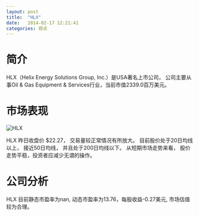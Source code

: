 ```yaml
---
layout: post
title:  "HLX"
date:   2014-02-17 12:21:41
categories: 观点
---
```


# 简介
HLX（Helix Energy Solutions Group, Inc.）是USA著名上市公司，
公司主要从事Oil & Gas Equipment & Services行业，当前市值2339.0百万美元。

# 市场表现

![HLX](http://finviz.com/chart.ashx?t=HLX&ty=c&ta=1&p=d&s=l)

HLX 昨日收盘价 $22.27，
交易量较正常情况有所放大。
目前股价处于20日均线以上，
接近50日均线，
并且处于200日均线以下。
从短期市场走势来看，
股价走势平稳，投资者应减少无谓的操作。

# 公司分析
HLX 目前静态市盈率为nan, 动态市盈率为13.76，每股收益-0.27美元,
市场估值较为合理。
